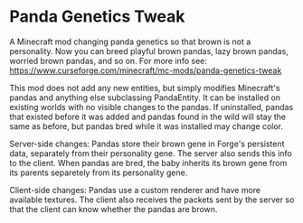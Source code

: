 # Panda Genetics Tweak
A Minecraft mod changing panda genetics so that brown is not a personality. Now you can breed playful brown pandas, lazy brown pandas, worried brown pandas, and so on. For more info see: https://www.curseforge.com/minecraft/mc-mods/panda-genetics-tweak

This mod does not add any new entities, but simply modifies Minecraft's pandas and anything else subclassing PandaEntity. It can be installed on existing worlds with no visible changes to the pandas. If uninstalled, pandas that existed before it was added and pandas found in the wild will stay the same as before, but pandas bred while it was installed may change color.

Server-side changes: Pandas store their brown gene in Forge's persistent data, separately from their personality gene. The server also sends this info to the client. When pandas are bred, the baby inherits its brown gene from its parents separetely from its personality gene.

Client-side changes: Pandas use a custom renderer and have more available textures. The client also receives the packets sent by the server so that the client can know whether the pandas are brown.
